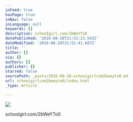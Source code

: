 ```yaml
---
inFeed: true
hasPage: true
inNav: false
inLanguage: null
keywords: []
description: schooIgirl.com/2bWeYTo0
datePublished: '2016-08-28T21:52:23.593Z'
dateModified: '2016-08-28T21:51:41.687Z'
title: ''
author: []
via: {}
authors: []
publisher: {}
starred: false
sourcePath: _posts/2016-08-28-schooigirlcom2bweyto0.md
url: schooigirlcom2bweyto0/index.html
_type: Article

---
```

![](https://the-grid-user-content.s3-us-west-2.amazonaws.com/1ba41bfb-5705-497e-b685-175a1441be6c.jpg)

schooIgirl.com/2bWeYTo0